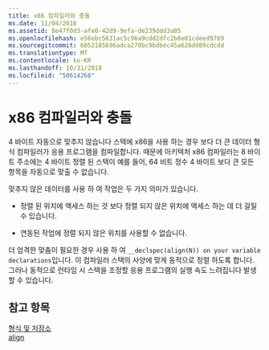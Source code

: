 ```yaml
---
title: x86 컴파일러와 충돌
ms.date: 11/04/2016
ms.assetid: 8e47f0d3-afe0-42d9-9efa-de239ddd3a05
ms.openlocfilehash: e56ebc5631ac5c96a9cdd2dfc2b8e81cdeed9769
ms.sourcegitcommit: 6052185696adca270bc9bdbec45a626dd89cdcdd
ms.translationtype: MT
ms.contentlocale: ko-KR
ms.lasthandoff: 10/31/2018
ms.locfileid: "50614268"
---
```

# <a name="conflicts-with-the-x86-compiler"></a>x86 컴파일러와 충돌

4 바이트 자동으로 맞추지 않습니다 스택에 x86을 사용 하는 경우 보다 더 큰 데이터 형식 컴파일러가 응용 프로그램을 컴파일합니다. 때문에 아키텍처 x86 컴파일러는 8 바이트 주소에는 4 바이트 정렬 된 스택이 예를 들어, 64 비트 정수 4 바이트 보다 큰 모든 항목을 자동으로 맞출 수 없습니다.

맞추지 않은 데이터를 사용 하 여 작업은 두 가지 의미가 있습니다.

- 정렬 된 위치에 액세스 하는 것 보다 정렬 되지 않은 위치에 액세스 하는 데 더 걸릴 수 있습니다.

- 연동된 작업에 정렬 되지 않은 위치를 사용할 수 없습니다.

더 엄격한 맞춤이 필요한 경우 사용 하 여 `__declspec(align(N)) on your variable declarations`입니다. 이 컴파일러 스택의 사양에 맞게 동적으로 정렬 하도록 합니다. 그러나 동적으로 런타임 시 스택을 조정할 응용 프로그램의 실행 속도 느려집니다 발생할 수 있습니다.

## <a name="see-also"></a>참고 항목

[형식 및 저장소](../build/types-and-storage.md)<br/>
[align](../cpp/align-cpp.md)